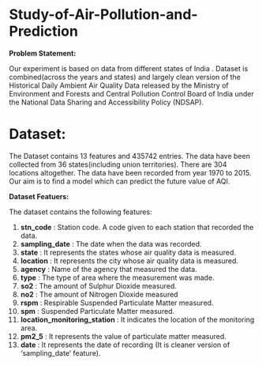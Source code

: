# Study-of-Air-Pollution-and-Prediction

**Problem Statement:**

Our experiment is based on data from different states of India . Dataset is combined(across the years and states) and largely clean version of the Historical Daily Ambient Air Quality Data released by the Ministry of Environment and Forests and Central Pollution Control Board of India under the National Data Sharing and Accessibility Policy (NDSAP). 

# **Dataset:**
The Dataset contains 13 features and  435742 entries. The data have been collected from 36 states(including union territories). There are 304 locations altogether. The data have been recorded from year 1970 to 2015. Our aim is to find a model which can predict the future value of  AQI.

**Dataset Featuers:**

The dataset contains the following features:

1. **stn_code** : Station code. A code given to each station that recorded the data.
2. **sampling_date** : The date when the data was recorded.
3. **state** : It represents the states whose air quality data is measured.
4. **location** : It represents the city whose air quality data is measured.
5. **agency** : Name of the agency that measured the data.
6. **type** : The type of area where the measurement was made.
7. **so2** : The amount of Sulphur Dioxide measured.
8. **no2** : The amount of Nitrogen Dioxide measured
9. **rspm** : Respirable Suspended Particulate Matter measured.
10. **spm** : Suspended Particulate Matter measured.
11. **location_monitoring_station** : It indicates the location of the monitoring area.
12. **pm2_5** : It represents the value of particulate matter measured.
13. **date** : It represents the date of recording (It is cleaner version of ‘sampling_date’ feature).

